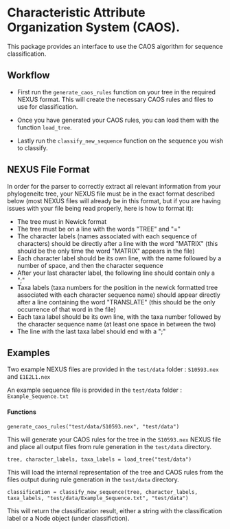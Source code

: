 # Characteristic Attribute Organization System (CAOS).

This package provides an interface to use the CAOS algorithm for sequence classification. 

## Workflow

* First run the `generate_caos_rules` function on your tree in the required NEXUS format. This will create the necessary CAOS rules and files to use for classification.

* Once you have generated your CAOS rules, you can load them with the function `load_tree`.

* Lastly run the `classify_new_sequence` function on the sequence you wish to classify.

## NEXUS File Format

In order for the parser to correctly extract all relevant information from your phylogeneitc tree, your NEXUS file must be in the exact format described below (most NEXUS files will already be in this format, but if you are having issues with your file being read properly, here is how to format it):

* The tree must in Newick format
* The tree must be on a line with the words "TREE" and "="
* The character labels (names associated with each sequence of characters) should be directly after a line with the word "MATRIX" (this should be the only time the word "MATRIX" appears in the file)
* Each character label should be its own line, with the name followed by a number of space, and then the character sequence
* After your last character label, the following line should contain only a ";"
* Taxa labels (taxa numbers for the position in the newick formatted tree associated with each character sequence name) should appear directly after a line containing the word "TRANSLATE" (this should be the only occurrence of that word in the file)
* Each taxa label should be its own line, with the taxa number followed by the character sequence name (at least one space in between the two)
* The line with the last taxa label should end with a ";"

## Examples

Two example NEXUS files are provided in the `test/data` folder : `S10593.nex` and `E1E2L1.nex`

An example sequence file is provided in the `test/data` folder : `Example_Sequence.txt`

#### Functions

```
generate_caos_rules("test/data/S10593.nex", "test/data")
```
This will generate your CAOS rules for the tree in the `S10593.nex` NEXUS file and place all output files from rule generation in the `test/data` directory.

```
tree, character_labels, taxa_labels = load_tree("test/data")
```
This will load the internal representation of the tree and CAOS rules from the files output during rule generation in the `test/data` directory. 

```
classification = classify_new_sequence(tree, character_labels, taxa_labels, "test/data/Example_Sequence.txt", "test/data")
```
This will return the classification result, either a string with the classification label or a Node object (under classifiction).
